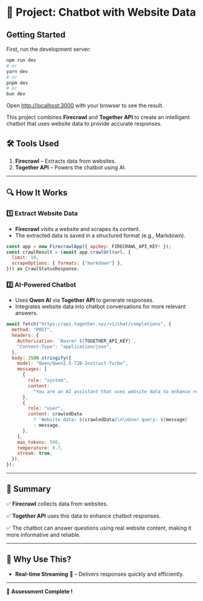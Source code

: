 # 🚀 Project: Chatbot with Website Data

## Getting Started

First, run the development server:

```bash
npm run dev
# or
yarn dev
# or
pnpm dev
# or
bun dev
```

Open [http://localhost:3000](http://localhost:3000) with your browser to see the result.

This project combines **Firecrawl** and **Together API** to create an intelligent chatbot that uses website data to provide accurate responses.

## 🛠️ Tools Used

1. **Firecrawl** – Extracts data from websites.
2. **Together API** – Powers the chatbot using AI.

---

## 🔍 How It Works

### 1️⃣ Extract Website Data

- **Firecrawl** visits a website and scrapes its content.
- The extracted data is saved in a structured format (e.g., Markdown).

```javascript
const app = new FirecrawlApp({ apiKey: FIRECRAWL_API_KEY! });
const crawlResult = (await app.crawlUrl(url, {
  limit: 10,
  scrapeOptions: { formats: ["markdown"] },
})) as CrawlStatusResponse;
```

### 2️⃣ AI-Powered Chatbot

- Uses **Qwen AI** via **Together API** to generate responses.
- Integrates website data into chatbot conversations for more relevant answers.

```javascript
await fetch("https://api.together.xyz/v1/chat/completions", {
  method: "POST",
  headers: {
    Authorization: `Bearer ${TOGETHER_API_KEY}`,
    "Content-Type": "application/json",
  },
  body: JSON.stringify({
    model: "Qwen/Qwen2.5-72B-Instruct-Turbo",
    messages: [
      {
        role: "system",
        content:
          "You are an AI assistant that uses website data to enhance responses.",
      },
      {
        role: "user",
        content: crawledData
          ? `Website data: ${crawledData}\n\nUser query: ${message}`
          : message,
      },
    ],
    max_tokens: 500,
    temperature: 0.7,
    stream: true,
  }),
});
```

---

## 📌 Summary

✅ **Firecrawl** collects data from websites.

✅ **Together API** uses this data to enhance chatbot responses.

✅ The chatbot can answer questions using real website content, making it more informative and reliable.

---

## 📢 Why Use This?

- **Real-time Streaming** 🚀 – Delivers responses quickly and efficiently.

---

🚀 **Assessment Complete !**
